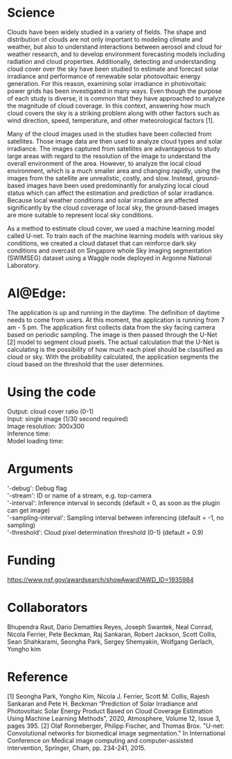 # Science
Clouds have been widely studied in a variety of fields. The shape and distribution of clouds are not only important to modeling climate and weather, but also to understand interactions between aerosol and cloud for weather research, and to develop environment forecasting models including radiation and cloud properties. Additionally, detecting and understanding cloud cover over the sky have been studied to estimate and forecast solar irradiance and performance of renewable solar photovoltaic energy generation. For this reason, examining solar irradiance in photovoltaic power grids has been investigated in many ways. Even though the purpose of each study is diverse, it is common that they have approached to analyze the magnitude of cloud coverage. In this context, answering how much cloud covers the sky is a striking problem along with other factors such as wind direction, speed, temperature, and other meteorological factors [1].

Many of the cloud images used in the studies have been collected from satellites. Those image data are then used to analyze cloud types and solar irradiance. The images captured from satellites are advantageous to study large areas with regard to the resolution of the image to understand the overall environment of the area. However, to analyze the local cloud environment, which is a much smaller area and changing rapidly, using the images from the satellite are unrealistic, costly, and slow. Instead, ground-based images have been used predominantly for analyzing local cloud status which can affect the estimation and prediction of solar irradiance. Because local weather conditions and solar irradiance are affected significantly by the cloud coverage of local sky, the ground-based images are more suitable to represent local sky conditions.

As a method to estimate cloud cover, we used a machine learning model called U-net. To train each of the machine learning models with various sky conditions, we created a cloud dataset that can reinforce dark sky conditions and overcast on Singapore whole Sky imaging segmentation (SWIMSEG) dataset using a Waggle node deployed in Argonne National Laboratory.

# AI@Edge:
The application is up and running in the daytime. The definition of daytime needs to come from users. At this moment, the application is running from 7 am - 5 pm. The application first collects data from the sky facing camera based on periodic sampling. The image is then passed through the U-Net [2] model to segment cloud pixels. The actual calculation that the U-Net is calculating is the possibility of how much each pixel should be classified as cloud or sky. With the probability calculated, the application segments the cloud based on the threshold that the user determines.

# Using the code
Output: cloud cover ratio (0-1)  
Input: single image (1/30 second required)  
Image resolution: 300x300  
Inference time:  
Model loading time:  

# Arguments
   '-debug': Debug flag  
   '-stream': ID or name of a stream, e.g. top-camera  
   '-interval': Inference interval in seconds (default = 0, as soon as the plugin can get image)  
   '-sampling-interval': Sampling interval between inferencing (default = -1, no sampling)  
   '-threshold': Cloud pixel determination threshold (0-1) (default = 0.9)  

# Funding
https://www.nsf.gov/awardsearch/showAward?AWD_ID=1935984

# Collaborators
Bhupendra Raut,
Dario Dematties Reyes,
Joseph Swantek,
Neal Conrad,
Nicola Ferrier,
Pete Beckman,
Raj Sankaran,
Robert Jackson,
Scott Collis,
Sean Shahkarami,
Seongha Park,
Sergey Shemyakin,
Wolfgang Gerlach,
Yongho kim

# Reference
[1] Seongha Park, Yongho Kim, Nicola J. Ferrier, Scott M. Collis, Rajesh Sankaran and Pete H. Beckman “Prediction of Solar Irradiance and Photovoltaic Solar Energy Product Based on Cloud Coverage Estimation Using Machine Learning Methods”, 2020, Atmosphere, Volume 12, Issue 3, pages 395.
[2] Olaf Ronneberger, Philipp Fischer, and Thomas Brox. "U-net: Convolutional networks for biomedical image segmentation." In International Conference on Medical image computing and computer-assisted intervention, Springer, Cham, pp. 234-241, 2015.
